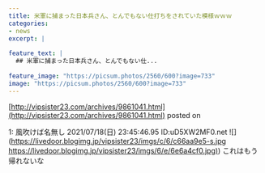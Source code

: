 ```yaml
---
title: 米軍に捕まった日本兵さん、とんでもない仕打ちをされていた模様ｗｗｗ
categories:
- news
excerpt: |
  
feature_text: |
  ## 米軍に捕まった日本兵さん、とんでもない仕...
  
feature_image: "https://picsum.photos/2560/600?image=733"
image: "https://picsum.photos/2560/600?image=733"
---
```


[http://vipsister23.com/archives/9861041.html](http://vipsister23.com/archives/9861041.html)
posted on 

<!--more-->

1: 風吹けば名無し 2021/07/18(日) 23:45:46.95 ID:uD5XW2MF0.net ![](https://livedoor.blogimg.jp/vipsister23/imgs/c/6/c66aa9e5-s.jpg [https://livedoor.blogimg.jp/vipsister23/imgs/6/e/6e6a4cf0.jpg)](https://livedoor.blogimg.jp/vipsister23/imgs/6/e/6e6a4cf0.jpg)) これはもう帰れないな
